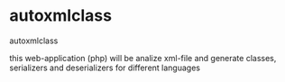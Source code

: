 autoxmlclass
============

autoxmlclass

this web-application (php) will be analize xml-file and generate classes, serializers and deserializers for different languages
